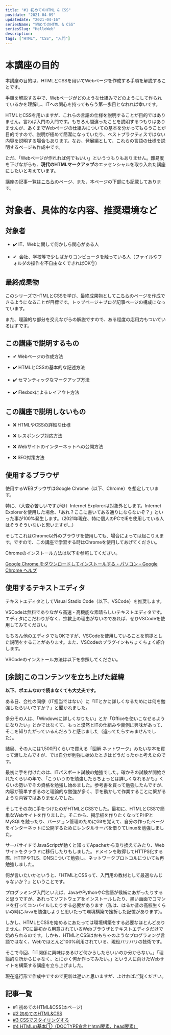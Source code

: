 ```yaml
---
title: "#1 初めてのHTML & CSS"
postdate: "2021-04-09"
updatedate: "2021-04-16"
seriesName: "初めてのHTML & CSS"
seriesSlug: "HelloWeb"
description: 
tags: ["HTML", "CSS", "入門"]
---
```


# 本講座の目的

本講座の目的は、HTMLとCSSを用いてWebページを作成する手順を解説することです。

手順を解説する中で、Webページがどのような仕組みでどのようにして作られているかを理解し、ITへの関心を持ってもらう第一歩目となれれば幸いです。

HTMLとCSSを用いますが、これらの言語の仕様を説明することが目的ではありません。言わば入門の入門です。もちろん間違ったことを説明するつもりはありませんが、あくまでWebページの仕組みについての基本を分かってもらうことが目的ですので、説明が極めて簡潔になっていたり、ベストプラクティスではない内容を説明する場合もあります。なお、発展編として、これらの言語の仕様を説明するページも作成中です。

ただ、「Webページが作れれば何でもいい」というつもりもありません。難易度を下げながらも、**現代のHTMLマークアップ**のエッセンシャルを取り入れた講座にしたいと考えています。

講座の記事一覧は[こちら](https://blog.toriwatari.work/category/HelloWeb/page/1/)のページ、また、本ページの下部にも記載してあります。

# 対象者、具体的な内容、推奨環境など

## 対象者

 - ✔️ IT、Webに関して何かしら関心がある人

 - ✔ ️ 会社、学校等で少しばかりコンピュータを触っている人（ファイルやフォルダの操作を不自由なくできればOK👌）

## 最終成果物

このシリーズでHTMLとCSSを学び、最終成果物として[こちら](http://potsunen.info/storehouse/GatsbyBlog/HelloWeb/SampleWebSite/)のページを作成できるようになることが目標です。トップページ＋ブログ記事ページの構成になっています。

また、理論的な部分を交えながらの解説ですので、ある程度の応用力もついているはずです。

## この講座で説明するもの

 - ✔ Webページの作成方法

 - ✔️ HTMLとCSSの基本的な記述方法

 - ✔️ セマンティックなマークアップ方法

 - ✔️ Flexboxによるレイアウト方法

## この講座で説明しないもの

 - ❌️ HTMLやCSSの詳細な仕様

 - ❌️ レスポンシブ対応方法

 - ❌️ Webサイトのインターネットへの公開方法

 - ❌️ SEO対策方法

## 使用するブラウザ

使用するWEBブラウザはGoogle Chrome（以下、Chrome）を想定しています。

特に、（大変心苦しいですが😅）Internet Explorerは対象外とします。Internet Explorerを使用した場合、「あれ？ここに書いてある通りにならないぞ？」といった事が100%発生します。（2021年現在、特に個人のPCでIEを使用している人はそうそういないと思いますが…）

そしてこれはChrome以外のブラウザを使用しても、場合によっては起こりえます。ですので、この講座で学習する時はChromeを使用してあげてください。

Chromeのインストール方法は以下を参照してください。

[Google Chrome をダウンロードしてインストールする - パソコン - Google Chrome ヘルプ](https://support.google.com/chrome/answer/95346?co=GENIE.Platform%3DDesktop&hl=ja)

## 使用するテキストエディタ

テキストエディタとしてVisual Stadio Code（以下、VSCode）を推奨します。

VSCodeは無料でありながら高速・高機能な素晴らしいテキストエディタです。エディタにこだわりがなく、宗教上の理由がないのであれば、ぜひVSCodeを使用してみてください。

もちろん他のエディタでもOKですが、VSCodeを使用していることを前提とした説明をすることがあります。また、VSCodeのプラグインもちょくちょく紹介します。

VSCodeのインストール方法は以下を参照してください。

## [余談]このコンテンツを立ち上げた経緯

**以下、ポエムなので読まなくても大丈夫です。**

ある日、会社の同僚（IT担当ではない）に「ITとかに詳しくなるためには何を勉強したらいいですか？」と聞かれました。

多分その人は、「Windowsに詳しくなりたい」とか「Officeを使いこなせるようになりたい」とかではなくて、もっと漠然とITの仕組みや裏側に興味があって、そこを知りたがっているんだろうと感じました（違ってたらすみませんでした）。

結局、その人には1,500円くらいで買える「図解 ネットワーク」みたいな本を買って渡したんですが、では自分が勉強し始めたときはどうだったかと考えたのです。

最初に手を付けたのは、ITパスポート試験の勉強でした。確かその試験が開始されたくらいの年で、「こういうのを勉強したらちょっとは詳しくなれるかも」くらいの勢いでその資格を勉強し始めました。参考書を買って勉強したんですが、内容が簡単すぎるのと理論的な勉強が多く、手を動かして作業することに繋がるような内容ではありませんでした。

そしてその次に手をつけたのがHTMLとCSSでした。最初に、HTMLとCSSで簡単なWebサイトを作りました。そこから、掲示板を作りたくなってPHPとMySQLを触ったり、バージョン管理のためにGitを覚えて、自分の作ったページをインターネットに公開するためにレンタルサーバを借りてLinuxを勉強しました。

サーバサイドでJavaScriptが動くと知ってApacheから乗り換えてみたり、Webサイトをクラウドに移行したりもしました。ドメインを取得してHTTPS化する際、HTTPやTLS、DNSについて勉強し、ネットワークプロトコルについても再勉強しました。

何が言いたいかというと、「HTMLとCSSって、入門用の教材として最適なんじゃないか？」ということです。

プログラミング入門といえば、JavaやPythonやC言語が候補にあがったりすると思うですが、あれってソフトウェアをインストールしたり、黒い画面でコマンドを打ってコンパイルしたりする必要があります（私は、はるか昔の高校生くらいの時にJavaを勉強しようと思いたって環境構築で挫折した記憶があります）。

しかし、HTMLとCSSを始めるにあたっては環境構築をする必要なほとんどありません。PCに最初から用意されているWebブラウザとテキストエディタだけで始められるのです。しかも、HTMLとCSSはおもちゃのようなプログラミング言語ではなく、Webでほとんど100%利用されている、現役バリバリの技術です。

そこで今回、「IT関係に興味はあるけど何からしたらいいのか分からない。」「理論的な所からじゃなく、とにかく何か作ってみたい。」という人に向けたWebサイトを構築する講座を立ち上げました。

現在進行形で作成中ですので更新は遅いと思いますが、よければご覧ください。

## 記事一覧

- \#1 初めてのHTML&CSS(本ページ)
- [#2 初めてのHTML&CSS](/HelloWeb/02)
- [#3 CSSでスタイリングする](/HelloWeb/03)
- [#4 HTMLの基本①（DOCTYPE宣言とhtml要素、head要素）](/HelloWeb/04)

